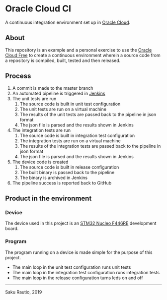 # Oracle Cloud CI

A continuous integration environment set up in [Oracle Cloud][].

## About

This repository is an example and a personal exercise to use the
[Oracle Cloud Free][] to create a continuous environment wherein
a source code from a repository is compiled, built, tested and then released.

## Process
1. A commit is made to the master branch
2. An automated pipeline is triggered in [Jenkins][]
3. The unit tests are run
   1. The source code is built in unit test configuration
   2. The unit tests are run on a virtual machine
   3. The results of the unit tests are passed back to the pipeline in json format
   4. The json file is parsed and the results shown in Jenkins
4. The integration tests are run
   1. The source code is built in integration test configuration
   2. The integration tests are run on a virtual machine
   3. The results of the integration tests are passed back to the pipeline in json format
   4. The json file is parsed and the results shown in Jenkins
5. The device code is created
   1. The source code is built in release configuration
   2. The built binary is passed back to the pipeline
   3. The binary is archived in Jenkins
6. The pipeline success is reported back to GitHub

## Product in the environment

### Device

The device used in this project is an [STM32 Nucleo F446RE][] development board.

### Program

The program running on a device is made simple for the purpose of this project.   
* The main loop in the unit test configuration runs unit tests
* The main loop in the integration test configuration runs integration tests
* The main loop in the release configuration turns leds on and off

---
Saku Rautio, 2019

[Oracle Cloud]: https://www.oracle.com/cloud/
[Oracle Cloud Free]: https://www.oracle.com/cloud/free/
[Jenkins]: https://jenkins.io/
[STM32 Nucleo F446RE]: https://www.st.com/en/evaluation-tools/nucleo-f446re.html
